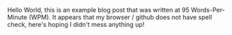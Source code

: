Hello World, this is an example blog post that was written at 95 Words-Per-Minute (WPM).
It appears that my browser / github does not have spell check, here's hoping I didn't mess anything up!

